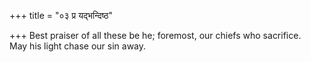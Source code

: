 +++
title = "०३ प्र यद्भन्दिष्ठ"

+++
Best praiser of all these be he; foremost, our chiefs who sacrifice.  
     May his light chase our sin away.